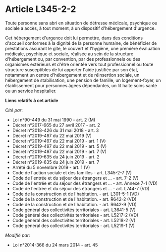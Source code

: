 # Article L345-2-2

Toute personne sans abri en situation de détresse médicale, psychique ou sociale a accès, à tout moment, à un dispositif
d'hébergement d'urgence. 

Cet hébergement d'urgence doit lui permettre, dans des conditions d'accueil conformes à la dignité de la personne humaine, de
bénéficier de prestations assurant le gîte, le couvert et l'hygiène, une première évaluation médicale, psychique et sociale,
réalisée au sein de la structure d'hébergement ou, par convention, par des professionnels ou des organismes extérieurs et
d'être orientée vers tout professionnel ou toute structure susceptibles de lui apporter l'aide justifiée par son état,
notamment un centre d'hébergement et de réinsertion sociale, un hébergement de stabilisation, une pension de famille, un
logement-foyer, un établissement pour personnes âgées dépendantes, un lit halte soins santé ou un service hospitalier.

**Liens relatifs à cet article**

_Cité par_:

  - Loi n°90-449 du 31 mai 1990 - art. 2 (M)
  - Décret n°2017-665 du 27 avril 2017 - art. 2
  - Décret n°2018-426 du 31 mai 2018 - art. 3
  - Décret n°2019-497 du 22 mai 2019 (V)
  - Décret n°2019-497 du 22 mai 2019 - art. 1 (V)
  - Décret n°2019-497 du 22 mai 2019 - art. 5 (V)
  - Décret n°2019-497 du 22 mai 2019 - art. 7 (V)
  - Décret n°2019-635 du 24 juin 2019 - art. 2
  - Décret n°2019-635 du 24 juin 2019 - art. 7
  - Arrêté du 5 novembre 2019 - art. 1 (V)
  - Code de l'action sociale et des familles - art. L345-2-7 (V)
  - Code de l'entrée et du séjour des étrangers et ... - art. 7-2 (V)
  - Code de l'entrée et du séjour des étrangers et ... - art. Annexe 7-1 (VD)
  - Code de l'entrée et du séjour des étrangers et ... - art. L744-7 (VD)
  - Code de la construction et de l'habitation. - art. L301-5-1 (VD)
  - Code de la construction et de l'habitation. - art. R642-2 (VD)
  - Code de la construction et de l'habitation. - art. R642-9 (VD)
  - Code général des collectivités territoriales - art. L3641-5 (V)
  - Code général des collectivités territoriales - art. L5217-2 (VD)
  - Code général des collectivités territoriales - art. L5218-2 (V)
  - Code général des collectivités territoriales - art. L5219-1 (V)

_Modifié par_:

  - Loi n°2014-366 du 24 mars 2014 - art. 45
